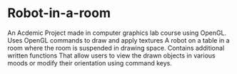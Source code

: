 # Robot-in-a-room
An Acdemic Project made in computer graphics lab course using OpenGL. Uses OpenGL commands to draw and apply textures A robot on a table in a room where the room is suspended in drawing space. Contains additional written functions That allow users to view the drawn objects in various moods or modify their orientation using command keys.
